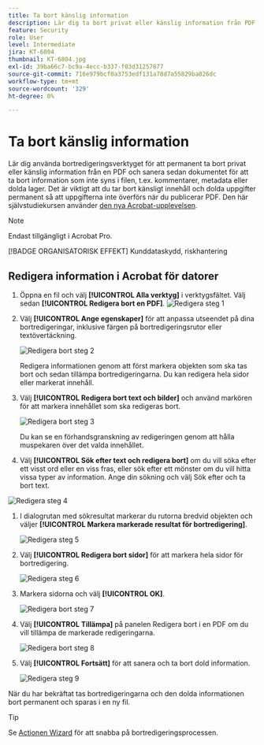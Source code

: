 ```yaml
---
title: Ta bort känslig information
description: Lär dig ta bort privat eller känslig information från PDF permanent
feature: Security
role: User
level: Intermediate
jira: KT-6804
thumbnail: KT-6804.jpg
exl-id: 39ba66c7-bc9a-4ecc-b337-f03d31257877
source-git-commit: 716e979bcf0a3753edf131a78d7a55829ba026dc
workflow-type: tm+mt
source-wordcount: '329'
ht-degree: 0%

---
```


# Ta bort känslig information

Lär dig använda bortredigeringsverktyget för att permanent ta bort privat eller känslig information från en PDF och sanera sedan dokumentet för att ta bort information som inte syns i filen, t.ex. kommentarer, metadata eller dolda lager. Det är viktigt att du tar bort känsligt innehåll och dolda uppgifter permanent så att uppgifterna inte överförs när du publicerar PDF. Den här självstudiekursen använder [den nya Acrobat-upplevelsen](../getting-started/new-workspace.md).

>[!NOTE]
>
>Endast tillgängligt i Acrobat Pro.

[!BADGE ORGANISATORISK EFFEKT]
Kunddataskydd, riskhantering

## Redigera information i Acrobat för datorer

1. Öppna en fil och välj **[!UICONTROL Alla verktyg]** i verktygsfältet. Välj sedan **[!UICONTROL Redigera bort en PDF]**.
   ![Redigera steg 1](../assets/Redact_1.png)

1. Välj **[!UICONTROL Ange egenskaper]** för att anpassa utseendet på dina bortredigeringar, inklusive färgen på bortredigeringsrutor eller textövertäckning.

   ![Redigera bort steg 2](../assets/Redact_2.png)

   Redigera informationen genom att först markera objekten som ska tas bort och sedan tillämpa bortredigeringarna. Du kan redigera hela sidor eller markerat innehåll.

1. Välj **[!UICONTROL Redigera bort text och bilder]** och använd markören för att markera innehållet som ska redigeras bort.

   ![Redigera bort steg 3](../assets/Redact_3.png)

   Du kan se en förhandsgranskning av redigeringen genom att hålla muspekaren över det valda innehållet.

1. Välj **[!UICONTROL Sök efter text och redigera bort]** om du vill söka efter ett visst ord eller en viss fras, eller sök efter ett mönster om du vill hitta vissa typer av information. Ange din sökning och välj Sök efter och ta bort text.

![Redigera steg 4](../assets/Redact_4.png)

1. I dialogrutan med sökresultat markerar du rutorna bredvid objekten och väljer **[!UICONTROL Markera markerade resultat för bortredigering]**.

   ![Redigera steg 5](../assets/Redact_5.png)

1. Välj **[!UICONTROL Redigera bort sidor]** för att markera hela sidor för bortredigering.

   ![Redigera steg 6](../assets/Redact_6.png)

1. Markera sidorna och välj **[!UICONTROL OK]**.

   ![Redigera bort steg 7](../assets/Redact_7.png)

1. Välj **[!UICONTROL Tillämpa]** på panelen Redigera bort i en PDF om du vill tillämpa de markerade redigeringarna.

   ![Redigera bort steg 8](../assets/Redact_8.png)

1. Välj **[!UICONTROL Fortsätt]** för att sanera och ta bort dold information.

   ![Redigera steg 9](../assets/Redact_9.png)

När du har bekräftat tas bortredigeringarna och den dolda informationen bort permanent och sparas i en ny fil.

>[!TIP]
>
>Se [Actionen Wizard](../advanced-tasks/action.md) för att snabba på bortredigeringsprocessen.
